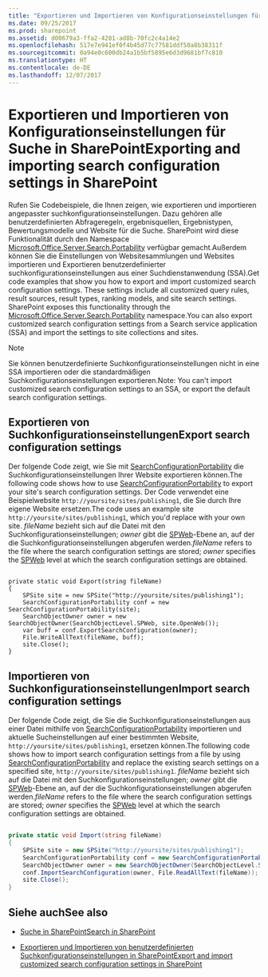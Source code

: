 ```yaml
---
title: "Exportieren und Importieren von Konfigurationseinstellungen für Suche in SharePoint"
ms.date: 09/25/2017
ms.prod: sharepoint
ms.assetid: d00679a3-ffa2-4281-ad8b-70fc2c4a14e2
ms.openlocfilehash: 517e7e941ef0f4b45d77c77581ddf50a8b38311f
ms.sourcegitcommit: 0a94e0c600db24a1b5bf5895e6d3d9681bf7c810
ms.translationtype: HT
ms.contentlocale: de-DE
ms.lasthandoff: 12/07/2017
---
```

# <a name="exporting-and-importing-search-configuration-settings-in-sharepoint"></a><span data-ttu-id="b40f8-102">Exportieren und Importieren von Konfigurationseinstellungen für Suche in SharePoint</span><span class="sxs-lookup"><span data-stu-id="b40f8-102">Exporting and importing search configuration settings in SharePoint</span></span>
<span data-ttu-id="b40f8-p101">Rufen Sie Codebeispiele, die Ihnen zeigen, wie exportieren und importieren angepasster suchkonfigurationseinstellungen. Dazu gehören alle benutzerdefinierten Abfrageregeln, ergebnisquellen, Ergebnistypen, Bewertungsmodelle und Website für die Suche. SharePoint wird diese Funktionalität durch den Namespace  [Microsoft.Office.Server.Search.Portability]((https://msdn.microsoft.com/library/Microsoft.Office.Server.Search.Portability.aspx)) verfügbar gemacht.Außerdem können Sie die Einstellungen von Websitesammlungen und Websites importieren und Exportieren benutzerdefinierter suchkonfigurationseinstellungen aus einer Suchdienstanwendung (SSA).</span><span class="sxs-lookup"><span data-stu-id="b40f8-p101">Get code examples that show you how to export and import customized search configuration settings. These settings include all customized query rules, result sources, result types, ranking models, and site search settings. SharePoint exposes this functionality through the  [Microsoft.Office.Server.Search.Portability]((https://msdn.microsoft.com/library/Microsoft.Office.Server.Search.Portability.aspx)) namespace.You can also export customized search configuration settings from a Search service application (SSA) and import the settings to site collections and sites.</span></span> 

> [!NOTE]
> <span data-ttu-id="b40f8-106">Sie können benutzerdefinierte Suchkonfigurationseinstellungen nicht in eine SSA importieren oder die standardmäßigen Suchkonfigurationseinstellungen exportieren.</span><span class="sxs-lookup"><span data-stu-id="b40f8-106">Note: You can't import customized search configuration settings to an SSA, or export the default search configuration settings.</span></span> 
  
    
    


## <a name="export-search-configuration-settings"></a><span data-ttu-id="b40f8-107">Exportieren von Suchkonfigurationseinstellungen</span><span class="sxs-lookup"><span data-stu-id="b40f8-107">Export search configuration settings</span></span>
<span data-ttu-id="b40f8-108"><a name="SP15_exporting_search_configuration"> </a></span><span class="sxs-lookup"><span data-stu-id="b40f8-108"><a name="SP15_exporting_search_configuration"> </a></span></span>

<span data-ttu-id="b40f8-109">Der folgende Code zeigt, wie Sie mit [SearchConfigurationPortability]((https://msdn.microsoft.com/library/Microsoft.Office.Server.Search.Portability.SearchConfigurationPortability.aspx)) die Suchkonfigurationseinstellungen Ihrer Website exportieren können.</span><span class="sxs-lookup"><span data-stu-id="b40f8-109">The following code shows how to use  [SearchConfigurationPortability]((https://msdn.microsoft.com/library/Microsoft.Office.Server.Search.Portability.SearchConfigurationPortability.aspx)) to export your site's search configuration settings.</span></span> <span data-ttu-id="b40f8-110">Der Code verwendet eine Beispielwebsite `http://yoursite/sites/publishing1`, die Sie durch Ihre eigene Website ersetzen.</span><span class="sxs-lookup"><span data-stu-id="b40f8-110">The code uses an example site `http://yoursite/sites/publishing1`, which you'd replace with your own site.</span></span>  <span data-ttu-id="b40f8-111">_fileName_ bezieht sich auf die Datei mit den Suchkonfigurationseinstellungen; _owner_ gibt die [SPWeb]((https://msdn.microsoft.com/library/Microsoft.SharePoint.SPWeb.aspx))-Ebene an, auf der die Suchkonfigurationseinstellungen abgerufen werden.</span><span class="sxs-lookup"><span data-stu-id="b40f8-111">_fileName_ refers to the file where the search configuration settings are stored; _owner_ specifies the [SPWeb]((https://msdn.microsoft.com/library/Microsoft.SharePoint.SPWeb.aspx)) level at which the search configuration settings are obtained.</span></span>
  
    
    

```

private static void Export(string fileName)
{
    SPSite site = new SPSite("http://yoursite/sites/publishing1");
    SearchConfigurationPortability conf = new SearchConfigurationPortability(site);
    SearchObjectOwner owner = new SearchObjectOwner(SearchObjectLevel.SPWeb, site.OpenWeb());
    var buff = conf.ExportSearchConfiguration(owner);
    File.WriteAllText(fileName, buff);
    site.Close();
}
```


## <a name="import-search-configuration-settings"></a><span data-ttu-id="b40f8-112">Importieren von Suchkonfigurationseinstellungen</span><span class="sxs-lookup"><span data-stu-id="b40f8-112">Import search configuration settings</span></span>
<span data-ttu-id="b40f8-113"><a name="SP15_importing_search_configuration"> </a></span><span class="sxs-lookup"><span data-stu-id="b40f8-113"><a name="SP15_importing_search_configuration"> </a></span></span>

<span data-ttu-id="b40f8-114">Der folgende Code zeigt, die Sie die Suchkonfigurationseinstellungen aus einer Datei mithilfe von [SearchConfigurationPortability]((https://msdn.microsoft.com/library/Microsoft.Office.Server.Search.Portability.SearchConfigurationPortability.aspx)) importieren und aktuelle Sucheinstellungen auf einer bestimmten Website, `http://yoursite/sites/publishing1`, ersetzen können.</span><span class="sxs-lookup"><span data-stu-id="b40f8-114">The following code shows how to import search configuration settings from a file by using  [SearchConfigurationPortability]((https://msdn.microsoft.com/library/Microsoft.Office.Server.Search.Portability.SearchConfigurationPortability.aspx)) and replace the existing search settings on a specified site, `http://yoursite/sites/publishing1`.</span></span>  <span data-ttu-id="b40f8-115">_fileName_ bezieht sich auf die Datei mit den Suchkonfigurationseinstellungen; _owner_ gibt die [SPWeb]((https://msdn.microsoft.com/library/Microsoft.SharePoint.SPWeb.aspx))-Ebene an, auf der die Suchkonfigurationseinstellungen abgerufen werden.</span><span class="sxs-lookup"><span data-stu-id="b40f8-115">_fileName_ refers to the file where the search configuration settings are stored; _owner_ specifies the [SPWeb]((https://msdn.microsoft.com/library/Microsoft.SharePoint.SPWeb.aspx)) level at which the search configuration settings are obtained.</span></span>
  
    
    

```cs

private static void Import(string fileName)
{
    SPSite site = new SPSite("http://yoursite/sites/publishing1");
    SearchConfigurationPortability conf = new SearchConfigurationPortability(site);
    SearchObjectOwner owner = new SearchObjectOwner(SearchObjectLevel.SPWeb, site.OpenWeb());
    conf.ImportSearchConfiguration(owner, File.ReadAllText(fileName));
    site.Close();
}

```


## <a name="see-also"></a><span data-ttu-id="b40f8-116">Siehe auch</span><span class="sxs-lookup"><span data-stu-id="b40f8-116">See also</span></span>
<span data-ttu-id="b40f8-117"><a name="bk_addresources"> </a></span><span class="sxs-lookup"><span data-stu-id="b40f8-117"><a name="bk_addresources"> </a></span></span>


-  [<span data-ttu-id="b40f8-118">Suche in SharePoint</span><span class="sxs-lookup"><span data-stu-id="b40f8-118">Search in SharePoint</span></span>](search-in-sharepoint.md)
    
  
-  <span data-ttu-id="b40f8-119">[Exportieren und Importieren von benutzerdefinierten Suchkonfigurationseinstellungen in SharePoint]((http://technet.microsoft.com/de-DE/library/jj871675.aspx))</span><span class="sxs-lookup"><span data-stu-id="b40f8-119">[Export and import customized search configuration settings in SharePoint]((http://technet.microsoft.com/de-DE/library/jj871675.aspx))</span></span>
    
  

  
    
    

